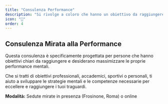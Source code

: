 ```yaml
---
title: "Consulenza Performance"
description: "Si rivolge a coloro che hanno un obiettivo da raggiungere e vogliono migliorare la propria performance mentale."
icon: "🎯"
order: 4
---
```


## Consulenza Mirata alla Performance

Questa consulenza è specificamente progettata per persone che hanno obiettivi chiari da raggiungere e desiderano massimizzare le proprie performance mentali.

Che si tratti di obiettivi professionali, accademici, sportivi o personali, ti aiuto a sviluppare le strategie mentali e le competenze necessarie per eccellere e raggiungere i tuoi traguardi.

**Modalità:** Sedute mirate in presenza (Frosinone, Roma) o online